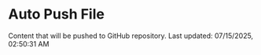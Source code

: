 # Auto Push File

Content that will be pushed to GitHub repository.
Last updated: 07/15/2025, 02:50:31 AM